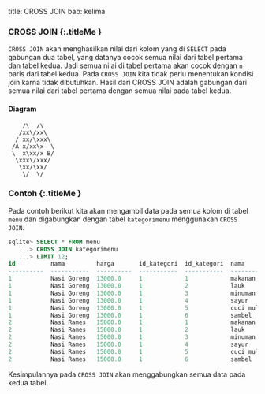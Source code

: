 title: CROSS JOIN
bab: kelima


### <i class="fa fa-info-circle"></i> CROSS JOIN {:.titleMe }

`CROSS JOIN` akan menghasilkan nilai dari kolom yang di `SELECT` pada gabungan dua tabel, yang datanya cocok semua nilai dari tabel pertama dan tabel kedua.
Jadi semua nilai di tabel pertama akan cocok dengan `n` baris dari tabel kedua.
Pada `CROSS JOIN` kita tidak perlu menentukan kondisi join karna tidak dibutuhkan.
Hasil dari CROSS JOIN adalah gabungan dari semua nilai dari tabel pertama dengan semua nilai pada tabel kedua.

#### Diagram

```
    /\  /\
   /xx\/xx\
  / xx/\xxx\
 /A x/xx\x  \
 \  x\xx/x B/
  \xxx\/xxx/
   \xx/\xx/
    \/  \/ 
```



### <i class="fa fa-code"></i> Contoh {:.titleMe }

Pada contoh berikut kita akan mengambil data pada semua kolom di tabel `menu` dan digabungkan dengan tabel `kategorimenu` menggunakan `CROSS JOIN`.

```sql
sqlite> SELECT * FROM menu
   ...> CROSS JOIN kategorimenu
   ...> LIMIT 12;
id          nama         harga       id_kategori  id_kategori  nama      
----------  -----------  ----------  -----------  -----------  ----------
1           Nasi Goreng  13000.0     1            1            makanan   
1           Nasi Goreng  13000.0     1            2            lauk      
1           Nasi Goreng  13000.0     1            3            minuman   
1           Nasi Goreng  13000.0     1            4            sayur     
1           Nasi Goreng  13000.0     1            5            cuci mulut
1           Nasi Goreng  13000.0     1            6            sambel    
2           Nasi Rames   15000.0     1            1            makanan   
2           Nasi Rames   15000.0     1            2            lauk      
2           Nasi Rames   15000.0     1            3            minuman   
2           Nasi Rames   15000.0     1            4            sayur     
2           Nasi Rames   15000.0     1            5            cuci mulut
2           Nasi Rames   15000.0     1            6            sambel
```

Kesimpulannya pada `CROSS JOIN` akan menggabungkan semua data pada kedua tabel.